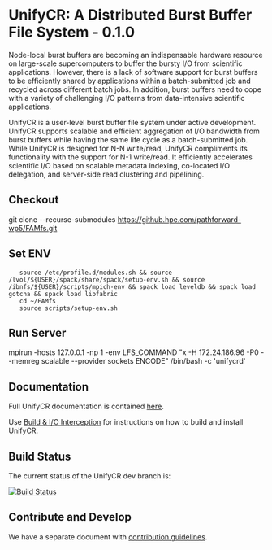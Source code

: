 # UnifyCR: A Distributed Burst Buffer File System - 0.1.0

Node-local burst buffers are becoming an indispensable hardware resource on
large-scale supercomputers to buffer the bursty I/O from scientific
applications. However, there is a lack of software support for burst buffers to
be efficiently shared by applications within a batch-submitted job and recycled
across different batch jobs. In addition, burst buffers need to cope with a
variety of challenging I/O patterns from data-intensive scientific
applications.

UnifyCR is a user-level burst buffer file system under active development.
UnifyCR supports scalable and efficient aggregation of I/O bandwidth from burst
buffers while having the same life cycle as a batch-submitted job. While UnifyCR
is designed for N-N write/read, UnifyCR compliments its functionality with the
support for N-1 write/read. It efficiently accelerates scientific I/O based on
scalable metadata indexing, co-located I/O delegation, and server-side read
clustering and pipelining.

## Checkout
git clone --recurse-submodules https://github.hpe.com/pathforward-wp5/FAMfs.git

## Set ENV
```
   source /etc/profile.d/modules.sh && source /lvol/${USER}/spack/share/spack/setup-env.sh && source /ibnfs/${USER}/scripts/mpich-env && spack load leveldb && spack load gotcha && spack load libfabric
   cd ~/FAMfs
   source scripts/setup-env.sh
```

## Run Server
mpirun -hosts 127.0.0.1 -np 1 -env LFS_COMMAND "x -H 172.24.186.96 -P0 --memreg scalable --provider sockets ENCODE" /bin/bash -c 'unifycrd'

## Documentation
Full UnifyCR documentation is contained [here](http://unifycr.readthedocs.io).

Use [Build & I/O Interception](http://unifycr.readthedocs.io/en/latest/build-intercept.html)
for instructions on how to build and install UnifyCR.

## Build Status
The current status of the UnifyCR dev branch is:

[![Build Status](https://api.travis-ci.org/LLNL/UnifyCR.png?branch=dev)](https://travis-ci.org/LLNL/UnifyCR)

## Contribute and Develop
We have a separate document with
[contribution guidelines](./.github/CONTRIBUTING.md).
